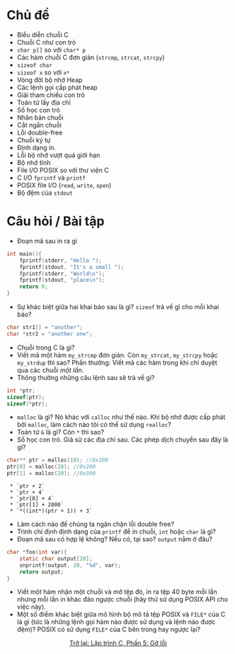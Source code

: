 # Chủ đề
* Biểu diễn chuỗi C
* Chuỗi C như con trỏ
* `char p[]` so với `char* p`
* Các hàm chuỗi C đơn giản (`strcmp`, `strcat`, `strcpy`)
* `sizeof char`
* `sizeof x` so với `x*`
* Vòng đời bộ nhớ Heap
* Các lệnh gọi cấp phát heap
* Giải tham chiếu con trỏ
* Toán tử lấy địa chỉ
* Số học con trỏ
* Nhân bản chuỗi
* Cắt ngắn chuỗi
* Lỗi double-free
* Chuỗi ký tự
* Định dạng in.
* Lỗi bộ nhớ vượt quá giới hạn
* Bộ nhớ tĩnh
* File I/O POSIX so với thư viện C
* C I/O `fprintf` và `printf`
* POSIX file I/O (`read`, `write`, `open`)
* Bộ đệm của `stdout`

# Câu hỏi / Bài tập

* Đoạn mã sau in ra gì
```C
int main(){
    fprintf(stderr, "Hello ");
    fprintf(stdout, "It's a small ");
    fprintf(stderr, "World\n");
    fprintf(stdout, "place\n");
    return 0;
}
```
* Sự khác biệt giữa hai khai báo sau là gì? `sizeof` trả về gì cho mỗi khai báo?
```C
char str1[] = "another";
char *str2 = "another one";
```
* Chuỗi trong C là gì?
* Viết mã một hàm `my_strcmp` đơn giản. Còn `my_strcat`, `my_strcpy` hoặc `my_strdup` thì sao? Phần thưởng: Viết mã các hàm trong khi chỉ duyệt qua các chuỗi _một lần_.
* Thông thường những câu lệnh sau sẽ trả về gì?
```C
int *ptr;
sizeof(ptr);
sizeof(*ptr);
```
* `malloc` là gì? Nó khác với `calloc` như thế nào. Khi bộ nhớ được cấp phát bởi `malloc`, làm cách nào tôi có thể sử dụng `realloc`?
* Toán tử `&` là gì? Còn `*` thì sao?
* Số học con trỏ. Giả sử các địa chỉ sau. Các phép dịch chuyển sau đây là gì?
```C
char** ptr = malloc(10); //0x100
ptr[0] = malloc(20); //0x200
ptr[1] = malloc(20); //0x300
```
     * `ptr + 2`
     * `ptr + 4`
     * `ptr[0] + 4`
     * `ptr[1] + 2000`
     * `*((int*)(ptr + 1)) + 3`
* Làm cách nào để chúng ta ngăn chặn lỗi double free?
* Trình chỉ định định dạng của `printf` để in chuỗi, `int` hoặc `char` là gì?
* Đoạn mã sau có hợp lệ không? Nếu có, tại sao? `output` nằm ở đâu?
```C
char *foo(int var){
    static char output[20];
    snprintf(output, 20, "%d", var);
    return output;
}
```
* Viết một hàm nhận một chuỗi và mở tệp đó, in ra tệp 40 byte mỗi lần nhưng mỗi lần in khác đảo ngược chuỗi (hãy thử sử dụng POSIX API cho việc này).
* Một số điểm khác biệt giữa mô hình bộ mô tả tệp POSIX và `FILE*` của C là gì (tức là những lệnh gọi hàm nào được sử dụng và lệnh nào được đệm)? POSIX có sử dụng `FILE*` của C bên trong hay ngược lại?

<div align="center">
<a href="https://github.com/angrave/SystemProgramming/wiki/C-Programming%2C-Part-5%3A-Debugging">
Trở lại: Lập trình C, Phần 5: Gỡ lỗi
</a>
</div>


